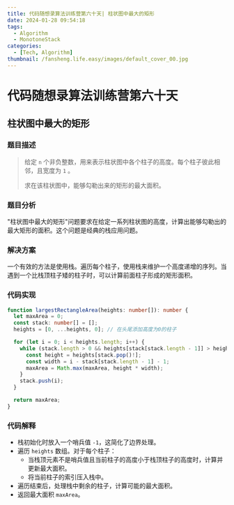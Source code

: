 ```yaml
---
title: 代码随想录算法训练营第六十天| 柱状图中最大的矩形
date: 2024-01-28 09:54:18
tags:
  - Algorithm
  - MonotoneStack
categories:
  - [Tech, Algorithm]
thumbnail: /fansheng.life.easy/images/default_cover_00.jpg
---
```


# 代码随想录算法训练营第六十天

## 柱状图中最大的矩形

### 题目描述

> 给定 `n` 个非负整数，用来表示柱状图中各个柱子的高度。每个柱子彼此相邻，且宽度为 `1` 。
>
> 求在该柱状图中，能够勾勒出来的矩形的最大面积。
 
### 题目分析

"柱状图中最大的矩形"问题要求在给定一系列柱状图的高度，计算出能够勾勒出的最大矩形的面积。这个问题是经典的栈应用问题。

### 解决方案

一个有效的方法是使用栈。遍历每个柱子，使用栈来维护一个高度递增的序列。当遇到一个比栈顶柱子矮的柱子时，可以计算前面柱子形成的矩形面积。

### 代码实现

```typescript
function largestRectangleArea(heights: number[]): number {
  let maxArea = 0;
  const stack: number[] = [];
  heights = [0, ...heights, 0]; // 在头尾添加高度为0的柱子

  for (let i = 0; i < heights.length; i++) {
    while (stack.length > 0 && heights[stack[stack.length - 1]] > heights[i]) {
      const height = heights[stack.pop()!];
      const width = i - stack[stack.length - 1] - 1;
      maxArea = Math.max(maxArea, height * width);
    }
    stack.push(i);
  }

  return maxArea;
}
```

### 代码解释

+ 栈初始化时放入一个哨兵值 `-1`，这简化了边界处理。
+ 遍历 `heights` 数组。对于每个柱子： 
  + 当栈顶元素不是哨兵值且当前柱子的高度小于栈顶柱子的高度时，计算并更新最大面积。
  + 将当前柱子的索引压入栈中。
+ 遍历结束后，处理栈中剩余的柱子，计算可能的最大面积。
+ 返回最大面积 `maxArea`。
